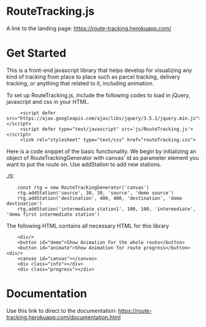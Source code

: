 # RouteTracking.js

A link to the landing page: https://route-tracking.herokuapp.com/

# Get Started

This is a front-end javascript library that helps develop for visualizing any kind of tracking from place to place such as parcel tracking, delivery tracking, or anything that related to it, including animation.

To set up RouteTracking.js, include the following codes to load in jQuery, javascript and css in your HTML.

         <script defer src="https://ajax.googleapis.com/ajax/libs/jquery/3.5.1/jquery.min.js"></script>
         <script defer type="text/javascript" src='js/RouteTracking.js'></script>
         <link rel="stylesheet" type="text/css" href="routeTracking.css">
     

Here is a code snippet of the basic functionality.
We begin by initializing an object of RouteTrackingGenerator with canvas' id as parameter element you want to put the route on.
Use addStation to add new stations.

JS:

		const rtg = new RouteTrackingGenerator('canvas')
        rtg.addStation('source', 30, 30, 'source', 'demo source')
        rtg.addStation('destination', 400, 400, 'destination', 'demo destination')
        rtg.addStation('intermediate station1', 100, 100, 'intermediate', 'demo first intermediate station')

The following HTML contains all necessary HTML for this library

        <div/>
        <button id="demo">Show Animation For the whole route</button>
        <button id="animate">Show Animation for route progress</button><div/>
        <canvas id="canvas"></canvas> 
        <div class="info"></div>
        <div class="progress"></div>


# Documentation
Use this link to direct to the documentation: https://route-tracking.herokuapp.com/documentation.html